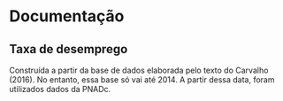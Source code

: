 # Documentação



## Taxa de desemprego

Construída a partir da base de dados elaborada pelo texto do Carvalho (2016). No entanto, essa base só vai até 2014. A partir dessa data, foram utilizados dados da PNADc.
